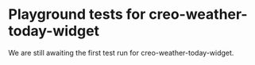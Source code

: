 # Playground tests for creo-weather-today-widget
We are still awaiting the first test run for creo-weather-today-widget.
